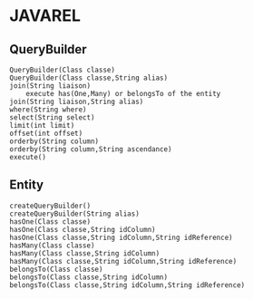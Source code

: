 # JAVAREL

## QueryBuilder
    QueryBuilder(Class classe)
    QueryBuilder(Class classe,String alias)
    join(String liaison)
        execute has(One,Many) or belongsTo of the entity
    join(String liaison,String alias)
    where(String where)
    select(String select)
    limit(int limit)
    offset(int offset)
    orderby(String column)
    orderby(String column,String ascendance)
    execute()

## Entity
    createQueryBuilder()
    createQueryBuilder(String alias)
    hasOne(Class classe)
    hasOne(Class classe,String idColumn)
    hasOne(Class classe,String idColumn,String idReference)
    hasMany(Class classe)
    hasMany(Class classe,String idColumn)
    hasMany(Class classe,String idColumn,String idReference)
    belongsTo(Class classe)
    belongsTo(Class classe,String idColumn)
    belongsTo(Class classe,String idColumn,String idReference)